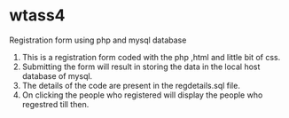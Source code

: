 # wtass4
Registration form using php and mysql database

1. This is a registration form coded with the php ,html and little bit of css.
2. Submitting the form will result in storing the data in the local host database of mysql.
3. The details of the code are present in the regdetails.sql file.
4. On clicking the people who registered will display the people who regestred till then.


